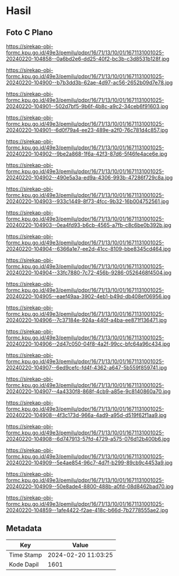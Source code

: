 # Hasil

## Foto C Plano

https://sirekap-obj-formc.kpu.go.id/49e3/pemilu/pdpr/16/71/13/10/01/1671131001025-20240220-104858--0a6bd2e6-dd25-40f2-bc3b-c3d8531b128f.jpg

https://sirekap-obj-formc.kpu.go.id/49e3/pemilu/pdpr/16/71/13/10/01/1671131001025-20240220-104900--b7b3dd3b-62ae-4d97-ac56-2652b09d7e78.jpg

https://sirekap-obj-formc.kpu.go.id/49e3/pemilu/pdpr/16/71/13/10/01/1671131001025-20240220-104901--502d7bf5-9b6f-4b8c-a9c2-34ceb6f91603.jpg

https://sirekap-obj-formc.kpu.go.id/49e3/pemilu/pdpr/16/71/13/10/01/1671131001025-20240220-104901--6d0f79a4-ee23-489e-a2f0-76c781d4c857.jpg

https://sirekap-obj-formc.kpu.go.id/49e3/pemilu/pdpr/16/71/13/10/01/1671131001025-20240220-104902--9be2a868-1f6a-42f3-87d6-5f46fe4ace6e.jpg

https://sirekap-obj-formc.kpu.go.id/49e3/pemilu/pdpr/16/71/13/10/01/1671131001025-20240220-104902--490e5a3a-ed9a-4306-993b-47286f729c8a.jpg

https://sirekap-obj-formc.kpu.go.id/49e3/pemilu/pdpr/16/71/13/10/01/1671131001025-20240220-104903--933c1449-8f73-4fcc-9b32-16b004752561.jpg

https://sirekap-obj-formc.kpu.go.id/49e3/pemilu/pdpr/16/71/13/10/01/1671131001025-20240220-104903--0ea4fd93-b6cb-4565-a7fb-c8c6be0b392b.jpg

https://sirekap-obj-formc.kpu.go.id/49e3/pemilu/pdpr/16/71/13/10/01/1671131001025-20240220-104904--6366a1e7-ee2d-41cc-8109-bbe8345cd464.jpg

https://sirekap-obj-formc.kpu.go.id/49e3/pemilu/pdpr/16/71/13/10/01/1671131001025-20240220-104904--33fc7880-7c72-456b-9286-0526468f4504.jpg

https://sirekap-obj-formc.kpu.go.id/49e3/pemilu/pdpr/16/71/13/10/01/1671131001025-20240220-104905--eaef49aa-3902-4eb1-b49d-db408ef06956.jpg

https://sirekap-obj-formc.kpu.go.id/49e3/pemilu/pdpr/16/71/13/10/01/1671131001025-20240220-104906--7c37184e-924a-440f-a4ba-ee871f136471.jpg

https://sirekap-obj-formc.kpu.go.id/49e3/pemilu/pdpr/16/71/13/10/01/1671131001025-20240220-104906--2d47c050-04f8-4a2f-99cc-bfc64a96c434.jpg

https://sirekap-obj-formc.kpu.go.id/49e3/pemilu/pdpr/16/71/13/10/01/1671131001025-20240220-104907--6ed9cefc-fd4f-4362-a647-5b559f859741.jpg

https://sirekap-obj-formc.kpu.go.id/49e3/pemilu/pdpr/16/71/13/10/01/1671131001025-20240220-104907--4a4330f8-868f-4cb9-a85e-9c8140860a70.jpg

https://sirekap-obj-formc.kpu.go.id/49e3/pemilu/pdpr/16/71/13/10/01/1671131001025-20240220-104908--4f3c173d-966a-4ad9-a95d-d519f62f1aa9.jpg

https://sirekap-obj-formc.kpu.go.id/49e3/pemilu/pdpr/16/71/13/10/01/1671131001025-20240220-104908--6d747913-57fd-4729-a575-076d12b400b6.jpg

https://sirekap-obj-formc.kpu.go.id/49e3/pemilu/pdpr/16/71/13/10/01/1671131001025-20240220-104909--5e4ae854-96c7-4d7f-b299-89cb9c4453a9.jpg

https://sirekap-obj-formc.kpu.go.id/49e3/pemilu/pdpr/16/71/13/10/01/1671131001025-20240220-104909--50e8ade4-8800-488b-a0fd-08d8462bad70.jpg

https://sirekap-obj-formc.kpu.go.id/49e3/pemilu/pdpr/16/71/13/10/01/1671131001025-20240220-104859--1afe4422-f2ae-418c-b66d-7b2778555ae2.jpg


## Metadata

| Key        | Value               |
| ---------- | ------------------- |
| Time Stamp | 2024-02-20 11:03:25 |
| Kode Dapil | 1601                |



